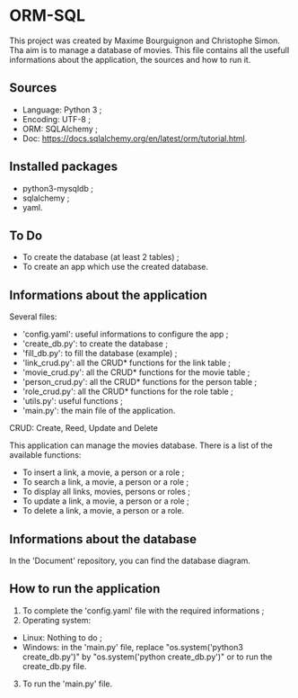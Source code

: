 # ORM-SQL
This project was created by Maxime Bourguignon and Christophe Simon.
Tha aim is to manage a database of movies. This file contains all the usefull informations about the application, the sources and how to run it.


## Sources
- Language: Python 3 ;
- Encoding: UTF-8 ;
- ORM: SQLAlchemy ;
- Doc: https://docs.sqlalchemy.org/en/latest/orm/tutorial.html.


## Installed packages
- python3-mysqldb ;
- sqlalchemy ;
- yaml.


## To Do
- To create the database (at least 2 tables) ;
- To create an app which use the created database.


## Informations about the application
Several files:
- 'config.yaml': useful informations to configure the app ;
- 'create_db.py': to create the database ;
- 'fill_db.py': to fill the database (example) ;
- 'link_crud.py': all the CRUD* functions for the link table ;
- 'movie_crud.py': all the CRUD* functions for the movie table ;
- 'person_crud.py': all the CRUD* functions for the person table ;
- 'role_crud.py': all the CRUD* functions for the role table ;
- 'utils.py': useful functions ;
- 'main.py': the main file of the application.

CRUD: Create, Reed, Update and Delete

This application can manage the movies database. There is a list of the available functions:
- To insert a link, a movie, a person or a role ;
- To search a link, a movie, a person or a role ;
- To display all links, movies, persons or roles ;
- To update a link, a movie, a person or a role ;
- To delete a link, a movie, a person or a role.


## Informations about the database
In the 'Document' repository, you can find the database diagram.


## How to run the application
1. To complete the 'config.yaml' file with the required informations ;
2. Operating system:
  - Linux: Nothing to do ;
  - Windows: in the 'main.py' file, replace "os.system('python3 create_db.py')" by "os.system('python create_db.py')" or to run the create_db.py file.
3. To run the 'main.py' file.
